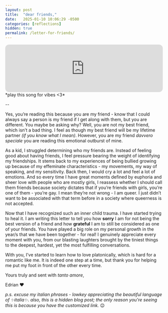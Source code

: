 ```yaml
---
layout: post
title:  "dear friends,"
date:   2025-01-10 10:06:29 -0500
categories: [reflections]
hidden: true
permalink: /letter-for-friends/
---
```


<iframe style="border-radius:12px" src="https://open.spotify.com/embed/track/0tMMPZEt6Gyrl9FI8zSicm?utm_source=generator" width="100%" height="152" frameBorder="0" allowfullscreen="" allow="autoplay; clipboard-write; encrypted-media; fullscreen; picture-in-picture" loading="lazy"></iframe>
*play this song for vibes <3*

--

Yes, you’re reading this because you are my friend - know that I could always say a person is my friend if I get along with them, but you are different. You maybe be asking why? Well, you are not my best friend, which isn’t a bad thing. I feel as though my best friend will be my lifetime partner *(if you know what I mean)*. However, you are my friend *davvero speciale* you are reading this emotional outburst of mine.

As a kid, I struggled determining who my friends are. Instead of feeling good about having friends, I feel pressure bearing the weight of identifying my friendships. It stems back to my experiences of being bullied growing up because of my effeminate characteristics - my movements, my way of speaking, and my sensitivity. Back then, I would cry a lot and feel a lot of emotions. And so every time I have great moments defined by euphoria and sheer love with people who are mostly girls, I reassess whether I should call them friends because society dictates that if you’re friends with girls, you’re one of them - you’re gay. I mean they’re not wrong - I am queer. I just didn’t want to be associated with that term before in a society where queerness is not accepted.

Now that I have recognized such an inner child trauma. I have started trying to heal it. I am writing this letter to tell you how __sorry__ I am for not being the best version of a friend and how __grateful__ I am to still be considered as one of your friends. You have played a big role on my personal growth in the year/s that we have been together - for real! I genuinely appreciate every moment with you, from our blasting laughters brought by the tiniest things to the deepest, hardest, yet the most fulfilling conversations.

With you, I’ve started to learn how to love platonically, which is hard for a romantic like me. It is indeed one step at a time, but thank you for helping me put my foot in front of the other every time.

Yours truly and sent with *tanto amore*,

Edrian ❤️

_p.s. excuse my italian phrases - lowkey appreciating the beautiful language of ✨italia✨. also, this is a hidden blog post; the only reason you're seeing this is because you have the customized link._ 😉